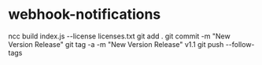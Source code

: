 # webhook-notifications

ncc build index.js --license licenses.txt
git add .
git commit -m "New Version Release"
git tag -a -m "New Version Release" v1.1
git push --follow-tags
